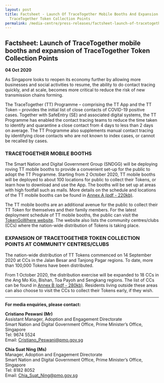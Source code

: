 ```yaml
---
layout: post
title: Factsheet - Launch Of TraceTogether Mobile Booths And Expansion Of
  TraceTogether Token Collection Points
permalink: /media-centre/press-releases/factsheet-launch-of-tracetogether-mobile-booths/
---
```

## Factsheet: Launch of TraceTogether mobile booths and expansion of TraceTogether Token Collection Points

**04 Oct 2020**

As Singapore looks to reopen its economy further by allowing more businesses and social activities to resume, the ability to do contact tracing quickly, and at scale, becomes more critical to reduce the risk of new transmission chains forming.

The TraceTogether (TT) Programme – comprising the TT App and the TT Token – provides the initial list of close contacts of COVID-19 positive cases. Together with SafeEntry (SE) and associated digital systems, the TT Programme has enabled the contact tracing teams to reduce the time taken to identify and quarantine a close contact from 4 days to less than 2 days on average. The TT Programme also supplements manual contact tracing by identifying close contacts who are not known to index cases, or cannot be recalled by cases.

### TRACETOGETHER MOBILE BOOTHS  

The Smart Nation and Digital Government Group (SNDGG) will be deploying roving TT mobile booths to provide a convenient set-up for the public to adopt the TT Programme. Starting from 2 October 2020, TT mobile booths will be deployed to about 100 locations for public to collect their Tokens, or learn how to download and use the App. The booths will be set up at areas with high footfall such as malls. More details on the schedule and locations of the TT mobile booths can be found in  [Annex A (pdf - 220kb)](/files/press-releases/2020/annex-a-list-of-tt-mobile-booths.pdf).
  
The TT mobile booths are an additional avenue for the public to collect their TT Token for themselves and their family members. For the latest deployment schedule of TT mobile booths, the public can visit the  [TokenGoWhere website](https://token.gowhere.gov.sg/). The website also lists the community centres/clubs (CCs) where the nation-wide distribution of Tokens is taking place.
  
### EXPANSION OF TRACETOGETHER TOKEN COLLECTION POINTS AT COMMUNITY CENTRES/CLUBS

The nation-wide distribution of TT Tokens commenced on 14 September 2020 at CCs in the Jalan Besar and Tanjong Pagar regions. To date, more than 100,000 Tokens have been distributed.

From 1 October 2020, the distribution exercise will be expanded to 18 CCs in the Ang Mo Kio, Bishan, Toa Payoh and Sengkang regions. The list of CCs can be found in  [Annex B (pdf - 280kb)](/files/press-releases/2020/annex-b-expansion-of-tt-token-distribution-to-18-ccs.pdf). Residents living outside these areas can also choose to visit the CCs to collect their Tokens early, if they wish.

----------

**For media enquiries, please contact:**

**Cristiano Peswani (Mr)**<br>
Assistant Manager, Adoption and Engagement Directorate  
Smart Nation and Digital Government Office, Prime Minister’s Office, Singapore  
Tel: 9674 5524  
Email:  [Cristiano_Peswani@pmo.gov.sg](mailto:Cristiano_Peswani@pmo.gov.sg)

**Chia Suat Ning (Ms)** <br>
Manager, Adoption and Engagement Directorate  
Smart Nation and Digital Government Office, Prime Minister’s Office, Singapore  
Tel: 8182 8052  
Email:  [Chia_Suat_Ning@pmo.gov.sg](mailto:Chia_Suat_Ning@pmo.gov.sg)